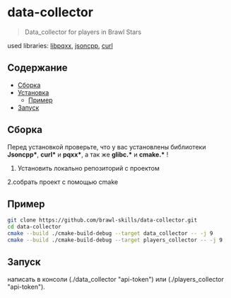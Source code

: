 # data-collector
>Data_collector for players in Brawl Stars

used libraries: [libpqxx](http://pqxx.org/development/libpqxx/), [jsoncpp](https://github.com/open-source-parsers/jsoncpp), [curl](https://github.com/curl/curl)

## Содержание

- [Сборка](#сборка)
- [Установка](#установка)
  - [Пример](#пример)
- [Запуск](#запуск)
 
  

## Сборка

Перед установкой проверьте, что у вас установлены библиотеки **Jsoncpp\***, **curl\*** и **pqxx\***, а так же  **glibc.\*** и **cmake.\*** !

1. Установить локально репозиторий с проектом 

2.собрать проект с помощью cmake 

## Пример

```bash
git clone https://github.com/brawl-skills/data-collector.git
cd data-collector
cmake --build ./cmake-build-debug --target data_collector -- -j 9
cmake --build ./cmake-build-debug --target players_collector -- -j 9
```

## Запуск
написать в консоли (./data_collector "api-token") или (./players_collector "api-token").
